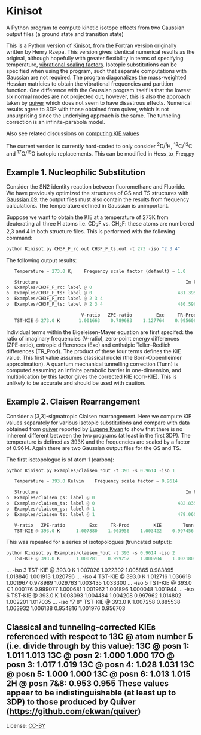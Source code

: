 Kinisot
======

A Python program to compute kinetic isotope effects from two Gaussian output files (a ground state and transition state)

This is a Python version of [Kinisot](http://dx.doi.org/10.5281/zenodo.19272), from the Fortran version originally written by Henry Rzepa. This version gives identical numerical results as the original, although hopefully with greater flexibility in terms of specifying temperature, [vibrational scaling factors](http://t1.chem.umn.edu/freqscale/index.html). Isotopic substitutions can be specified when using the program, such that separate computations with Gaussian are not required. The program diagonalizes the mass-weighted Hessian matricies to obtain the vibrational frequencies and partition function. One difference with the Gaussian program itself is that the lowest six normal modes are not projected out, however, this is also the approach taken by [quiver](https://github.com/ekwan/quiver) which does not seem to have disastrous effects. Numerical results agree to 3DP with those obtained from quiver, which is not unsurprising since the underlying approach is the same. The tunneling correction is an infinite-parabola model.

Also see related discussions on [computing KIE values](http://www.ch.imperial.ac.uk/rzepa/blog/?p=14327)


The current version is currently hard-coded to only consider <sup>2</sup>D/<sup>1</sup>H, <sup>13</sup>C/<sup>12</sup>C and <sup>17</sup>O/<sup>16</sup>O isotopic replacements. This can be modified in Hess_to_Freq.py

Example 1. Nucleophilic Substitution
------

Consider the SN2 identity reaction between fluoromethane and Fluoride. We have previously optimized the structures of GS and TS structures with [Gaussian 09](http://www.gaussian.com): the output files must also contain the results from frequency calculations. The temperature defined in Gaussian is unimportant.

Suppose we want to obtain the KIE at a temperature of 273K from deuterating all three H atoms i.e. CD<sub>3</sub>F vs. CH<sub>3</sub>F: these atoms are numbered 2,3 and 4 in both structure files. This is performed with the following command:

```python
python Kinisot.py CH3F_F_rc.out CH3F_F_ts.out -t 273 -iso "2 3 4"
```

The following output results:


```python
   Temperature = 273.0 K;    Frequency scale factor (default) = 1.0

   Structure                                                       Im Freq         ZPE
o  Examples/CH3F_F_rc: label @ 0                                       N/A    0.039317
o  Examples/CH3F_F_ts: label @ 0                                481.395613    0.038712
o  Examples/CH3F_F_rc: label @ 2 3 4                                   N/A    0.029655
o  Examples/CH3F_F_ts: label @ 2 3 4                            480.596209    0.028845

                            V-ratio   ZPE-ratio         Exc     TR-Prod         KIE        Tunn    corr-KIE
   TST-KIE @ 273.0 K       1.001663    0.789683    1.127764    0.995606    0.888138    1.001003    0.889029
```

Individual terms within the Bigeleisen-Mayer equation are first specifed: the ratio of imaginary frequencies (V-ratio), zero-point energy differences (ZPE-ratio), entropic differences (Exc) and enthalpic Teller–Redlich differences (TR_Prod). The product of these four terms defines the KIE value. This first value assumes classical nuclei (the Born-Oppenheimer approximation). A quantum mechanical tunnelling correction (Tunn) is computed assuming an infinite parabolic barrier in one-dimension, and multiplication by this factor gives the corrected KIE (corr-KIE). This is unlikely to be accurate and should be used with caution.

Example 2. Claisen Rearrangement
------

Consider a \[3,3\]-sigmatropic Claisen rearrangement. Here we compute KIE values separately for various isotopic substitutions and compare with data obtained from [quiver](https://github.com/ekwan/quiver) reported by [Eugene Kwan]() to show that there is no inherent different between the two programs (at least in the first 3DP). The temperature is defined as 393K and the frequencies are scaled by a factor of 0.9614. Again there are two Gaussian output files for the GS and TS.

The first isotopologue is of atom 1 (carbon):

```python
python Kinisot.py Examples/claisen_*out -t 393 -s 0.9614 -iso 1

   Temperature = 393.0 Kelvin    Frequency scale factor = 0.9614

   Structure                                                       Im Freq         ZPE
o  Examples/claisen_gs: label @ 0                                      N/A    0.114417
o  Examples/claisen_ts: label @ 0                               482.835702    0.112582
o  Examples/claisen_gs: label @ 1                                      N/A    0.114245
o  Examples/claisen_ts: label @ 1                               479.060524    0.112415

   V-ratio   ZPE-ratio         Exc     TR-Prod         KIE        Tunn    corr-KIE
   TST-KIE @ 393.0 K      1.007880    1.003956    1.003422    0.997456    1.012747    1.002143    1.014918
```

This was repeated for a series of isotopologues (truncated output):

```python
python Kinisot.py Examples/claisen_*out -t 393 -s 0.9614 -iso 2
   TST-KIE @ 393.0 K      1.000281    0.999252    1.000204    1.002180    1.001916    1.000077    1.001994
```

... -iso 3
TST-KIE @ 393.0 K      1.007026    1.022302    1.005865    0.983895    1.018846    1.001913    1.020796
... -iso 4
TST-KIE @ 393.0 K      1.012716    1.036618    1.001967    0.978989    1.029763    1.003435    1.033300
... -iso 5
TST-KIE @ 393.0 K      1.000176    0.999077    1.000681    1.001962    1.001896    1.000048    1.001944
... -iso 6
TST-KIE @ 393.0 K      1.008093    1.004484    1.004208    0.997962    1.014802    1.002201    1.017035
... -iso "7 8"
TST-KIE @ 393.0 K      1.007258    0.885538    1.063932    1.006138    0.954816    1.001976    0.956703

Classical and tunneling-corrected KIEs referenced with respect to 13C @ atom number 5 (i.e. divide through by this value):
13C @ posn 1:	1.011	1.013
13C @ posn 2: 	1.000	1.000
17O @ posn 3: 	1.017	1.019
13C @ posn 4: 	1.028	1.031
13C @ posn 5: 	1.000	1.000
13C @ posn 6: 	1.013	1.015
2H @ posn 7&8: 	0.953	0.955
These values appear to be indistinguishable (at least up to 3DP) to those produced by Quiver (https://github.com/ekwan/quiver) 
---
License: [CC-BY](https://creativecommons.org/licenses/by/3.0/)
